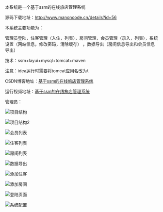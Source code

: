 本系统是一个基于ssm的在线旅店管理系统

源码下载地址：http://www.manoncode.cn/details?id=56


本系统主要功能为：

管理员登陆，住客管理（入住，列表），房间管理，会员管理（录入，列表），系统设置（网站信息，修改密码，清除缓存）
，数据导出（房间信息导出和会员信息导出）

技术：ssm+layui+mysql+tomcat+maven

注意：idea运行时需要将tomcat应用名改为\


CSDN博客地址：[基于ssm的在线旅店管理系统](https://blog.csdn.net/mataodehtml/article/details/115479243)

运行视频地址：[基于ssm的在线旅店管理系统](https://www.bilibili.com/video/BV1kB4y1P7Jq)


管理员：

![项目结构](./运行截图/项目结构.png)

![项目结构2](./运行截图/项目结构2.png)

![会员列表](./运行截图/会员列表.png)

![住客列表](./运行截图/住客列表.png)

![房间列表](./运行截图/房间列表.png)

![数据导出](./运行截图/数据导出.png)

![添加住客](./运行截图/添加住客.png)

![添加房间](./运行截图/添加房间.png)

![登陆页面](./运行截图/登陆页面.png)

![系统配置](./运行截图/系统配置.png)




